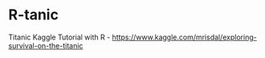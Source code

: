 # R-tanic
Titanic Kaggle Tutorial with R - https://www.kaggle.com/mrisdal/exploring-survival-on-the-titanic
